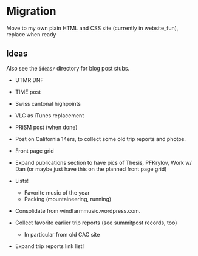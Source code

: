 # Migration

Move to my own plain HTML and CSS site (currently in website_fun), replace when ready

## Ideas

Also see the `ideas/` directory for blog post stubs.

* UTMR DNF
* TIME post
* Swiss cantonal highpoints
* VLC as iTunes replacement
* PRiSM post (when done)
* Post on California 14ers, to collect some old trip reports and photos.

* Front page grid

* Expand publications section to have pics of Thesis, PFKrylov, Work w/ Dan (or maybe just have this on the planned front page grid)

* Lists!
    * Favorite music of the year
    * Packing (mountaineering, running)

* Consolidate from windfarmmusic.wordpress.com.
* Collect favorite earlier trip reports (see summitpost records, too)
    * In particular from old CAC site

* Expand trip reports link list!
